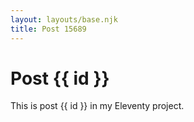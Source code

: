 ```yaml
---
layout: layouts/base.njk
title: Post 15689
---
```


# Post {{ id }}

This is post {{ id }} in my Eleventy project.
